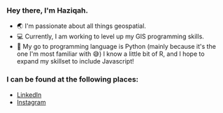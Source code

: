 ### Hey there, I'm Haziqah.

- :earth_asia: I'm passionate about all things geospatial.
- :computer: Currently, I am working to level up my GIS programming skills. 
- :snake: My go to programming language is Python (mainly because it's the one I'm most familiar with :sweat_smile:) I know a little bit of R, and I hope to expand my skillset to include Javascript!

### I can be found at the following places:

- [LinkedIn](https://www.linkedin.com/in/haziqahnasser/)
- [Instagram](https://www.instagram.com/terqahpy/)

<!--
**terqahpy/terqahpy** is a ✨ _special_ ✨ repository because its `README.md` (this file) appears on your GitHub profile.

Here are some ideas to get you started:

- 🔭 I’m currently working on ...
- 🌱 I’m currently learning ...
- 👯 I’m looking to collaborate on ...
- 🤔 I’m looking for help with ...
- 💬 Ask me about ...
- 📫 How to reach me: ...
- 😄 Pronouns: ...
- ⚡ Fun fact: ...
-->
